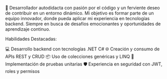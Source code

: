 🚀 Desarrollador autodidacta con pasión por el código y un ferviente deseo de contribuir en un entorno dinámico. 
Mi objetivo es formar parte de un equipo innovador, donde pueda aplicar mi experiencia en tecnologías backend.
Siempre en busca de desafíos emocionantes y oportunidades de aprendizaje continuo. 

Habilidades Destacadas:

💻 Desarrollo backend con tecnologías .NET C#
🌐 Creación y consumo de APIs REST y CRUD
📦 Uso de colecciones genéricas y LINQ
🤖 Implementación de pruebas unitarias
🛡️ Experiencia en seguridad con JWT, roles y permisos
